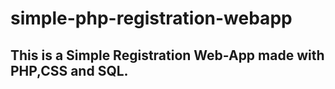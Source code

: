 # simple-php-registration-webapp
 
## This is a Simple Registration Web-App made with PHP,CSS and SQL.

